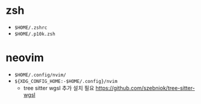 # zsh

- `$HOME/.zshrc`
- `$HOME/.p10k.zsh`

# neovim

- `$HOME/.config/nvim/`
- `${XDG_CONFIG_HOME:-$HOME/.config}/nvim`
  - tree sitter wgsl 추가 설치 필요 https://github.com/szebniok/tree-sitter-wgsl


